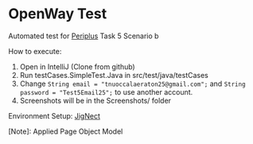 # OpenWay Test

Automated test for [Periplus](https://www.periplus.com/) Task 5 Scenario b

How to execute:
1. Open in IntelliJ (Clone from github)
2. Run testCases.SimpleTest.Java in src/test/java/testCases
3. Change `String email = "tnuoccalaeraton25@gmail.com";` and `String password = "Test5Email25";` to use another account.
4. Screenshots will be in the Screenshots/ folder

Environment Setup: [JigNect](https://jignect.tech/test-automation-a-beginners-guide-to-selenium-with-java-and-testng/)

[Note]: Applied Page Object Model